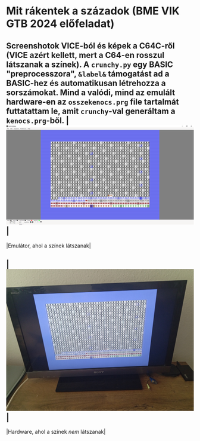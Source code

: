 # Mit rákentek a századok (BME VIK GTB 2024 előfeladat)
Screenshotok VICE-ból és képek a C64C-ről (VICE azért kellett, mert a C64-en rosszul látszanak a színek). A `crunchy.py` egy BASIC "preprocesszora", `&label&` támogatást ad a BASIC-hez és automatikusan létrehozza a sorszámokat. Mind a valódi, mind az emulált hardware-en az `osszekenocs.prg` file
tartalmát futtatattam le, amit `crunchy`-val generáltam a `kenocs.prg`-ből.
|![](soft.png)|
---------------
|Emulátor, ahol a színek látszanak|

|![](hard.jpg)|
---
|Hardware, ahol a színek _nem_ látszanak|